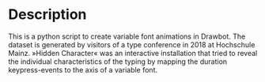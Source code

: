 # Description
This is a python script to create variable font animations in Drawbot. The dataset is generated by visitors of a type conference in 2018 at Hochschule Mainz. »Hidden Character« was an interactive installation that tried to reveal the individual characteristics of the typing by mapping the duration keypress-events to the axis of a variable font.
